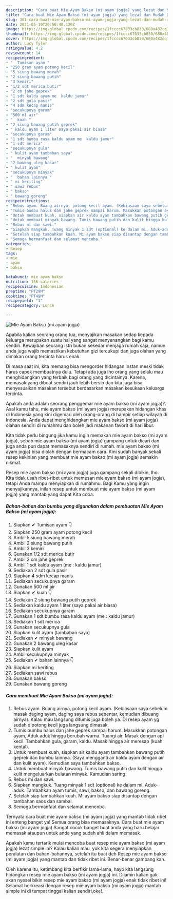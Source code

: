 ```yaml
---
description: "Cara buat Mie Ayam Bakso (mi ayam jogja) yang lezat dan Mudah Dibuat"
title: "Cara buat Mie Ayam Bakso (mi ayam jogja) yang lezat dan Mudah Dibuat"
slug: 301-cara-buat-mie-ayam-bakso-mi-ayam-jogja-yang-lezat-dan-mudah-dibuat
date: 2021-05-10T20:50:40.129Z
image: https://img-global.cpcdn.com/recipes/1fcccc67033cb830/680x482cq70/mie-ayam-bakso-mi-ayam-jogja-foto-resep-utama.jpg
thumbnail: https://img-global.cpcdn.com/recipes/1fcccc67033cb830/680x482cq70/mie-ayam-bakso-mi-ayam-jogja-foto-resep-utama.jpg
cover: https://img-global.cpcdn.com/recipes/1fcccc67033cb830/680x482cq70/mie-ayam-bakso-mi-ayam-jogja-foto-resep-utama.jpg
author: Lucy Tyler
ratingvalue: 4.2
reviewcount: 14
recipeingredient:
- "  Tumisan ayam "
- "250 gram ayam potong kecil"
- "5 siung bawang merah"
- "2 siung bawang putih"
- "3 kemiri"
- "1/2 sdt merica butir"
- "2 cm jahe geprek"
- "1 sdt kaldu ayam me  kaldu jamur"
- "2 sdt gula pasir"
- "4 sdm kecap manis"
- "secukupnya garam"
- "500 ml air"
- "  kuah "
- "2 siung bawang putih geprek"
- " kaldu ayam 1 liter saya pakai air biasa"
- "secukupnya garam"
- "1 sdt bumbu rasa kaldu ayam me  kaldu jamur"
- "1 sdt merica"
- "secukupnya gula"
- " kulit ayam tambahan saya"
- "  minyak bawang"
- "2 bawang uleg kasar"
- " kulit ayam"
- "secukupnya minyak"
- "  bahan lainnya "
- " mi keriting"
- " sawi rebus"
- " bakso"
- " bawang goreng"
recipeinstructions:
- "Rebus ayam. Buang airnya, potong kecil ayam. (Kebiasaan saya sebelum masak daging ayam, daging saya rebus sebentar, kemudian dibuang airnya). Kalau mau langsung ditumis juga boleh ya. Di resep ayam yg sudah dipotong kecil juga langsung dimasak."
- "Tumis bumbu halus dan jahe geprek sampai harum. Masukkan potongan ayam, Aduk aduk hingga berubah warna. Tuangi air. Masak dengan api kecil. Tambahkan gula, garam, kaldu. Masak hingga air meresap (kuah kental)."
- "Untuk membuat kuah, siapkan air kaldu ayam tambahkan bawang putih geprek dan bumbu lainnya. (Saya mengganti air kaldu ayam dengan air dan kulit ayam). Kemudian saya tambahkan bakso."
- "Untuk membuat minyak bawang. Tumis bawang putih dan kulit hingga kulit mengeluarkan bulatan minyak. Kamudian saring."
- "Rebus mi dan sawi."
- "Siapkan mangkuk. Tuang minyak 1 sdt (optional) ke dalam mi. Aduk-aduk. Tambahkan ayam tumis, sawi, bakso, dan bawang goreng."
- "Setelah siap tambahkan kuah. Mi ayam bakso siap disantap dengan tambahan saos dan sambal."
- "Semoga bermanfaat dan selamat mencoba."
categories:
- Resep
tags:
- mie
- ayam
- bakso

katakunci: mie ayam bakso 
nutrition: 156 calories
recipecuisine: Indonesian
preptime: "PT29M"
cooktime: "PT49M"
recipeyield: "1"
recipecategory: Lunch

---
```



![Mie Ayam Bakso (mi ayam jogja)](https://img-global.cpcdn.com/recipes/1fcccc67033cb830/680x482cq70/mie-ayam-bakso-mi-ayam-jogja-foto-resep-utama.jpg)

Apabila kalian seorang orang tua, menyajikan masakan sedap kepada keluarga merupakan suatu hal yang sangat menyenangkan bagi kamu sendiri. Kewajiban seorang istri bukan sekedar menjaga rumah saja, namun anda juga wajib memastikan kebutuhan gizi tercukupi dan juga olahan yang dimakan orang tercinta harus enak.

Di masa  saat ini, kita memang bisa mengorder hidangan instan meski tidak harus capek membuatnya dulu. Tetapi ada juga lho orang yang selalu mau menghidangkan yang terbaik bagi orang yang dicintainya. Karena, memasak yang dibuat sendiri jauh lebih bersih dan kita juga bisa menyesuaikan masakan tersebut berdasarkan masakan kesukaan keluarga tercinta. 



Apakah anda adalah seorang penggemar mie ayam bakso (mi ayam jogja)?. Asal kamu tahu, mie ayam bakso (mi ayam jogja) merupakan hidangan khas di Indonesia yang kini digemari oleh orang-orang di hampir setiap wilayah di Indonesia. Anda dapat menghidangkan mie ayam bakso (mi ayam jogja) olahan sendiri di rumahmu dan boleh jadi makanan favorit di hari libur.

Kita tidak perlu bingung jika kamu ingin memakan mie ayam bakso (mi ayam jogja), sebab mie ayam bakso (mi ayam jogja) gampang untuk dicari dan juga anda pun dapat memasaknya sendiri di rumah. mie ayam bakso (mi ayam jogja) bisa diolah dengan bermacam cara. Kini sudah banyak sekali resep kekinian yang membuat mie ayam bakso (mi ayam jogja) semakin nikmat.

Resep mie ayam bakso (mi ayam jogja) juga gampang sekali dibikin, lho. Kita tidak usah ribet-ribet untuk memesan mie ayam bakso (mi ayam jogja), tetapi Anda mampu menyiapkan di rumahmu. Bagi Kamu yang ingin menyajikannya, inilah resep untuk membuat mie ayam bakso (mi ayam jogja) yang mantab yang dapat Kita coba.

<!--inarticleads1-->

##### Bahan-bahan dan bumbu yang digunakan dalam pembuatan Mie Ayam Bakso (mi ayam jogja):

1. Siapkan  ✔ Tumisan ayam 👇
1. Siapkan 250 gram ayam potong kecil
1. Ambil 5 siung bawang merah
1. Ambil 2 siung bawang putih
1. Ambil 3 kemiri
1. Gunakan 1/2 sdt merica butir
1. Ambil 2 cm jahe geprek
1. Ambil 1 sdt kaldu ayam (me : kaldu jamur)
1. Sediakan 2 sdt gula pasir
1. Siapkan 4 sdm kecap manis
1. Sediakan secukupnya garam
1. Gunakan 500 ml air
1. Siapkan  ✔ kuah 👇
1. Sediakan 2 siung bawang putih geprek
1. Sediakan  kaldu ayam 1 liter (saya pakai air biasa)
1. Sediakan secukupnya garam
1. Gunakan 1 sdt bumbu rasa kaldu ayam (me : kaldu jamur)
1. Sediakan 1 sdt merica
1. Gunakan secukupnya gula
1. Siapkan  kulit ayam (tambahan saya)
1. Sediakan  ✔ minyak bawang
1. Gunakan 2 bawang uleg kasar
1. Siapkan  kulit ayam
1. Ambil secukupnya minyak
1. Sediakan  ✔ bahan lainnya 👇
1. Siapkan  mi keriting
1. Sediakan  sawi rebus
1. Gunakan  bakso
1. Gunakan  bawang goreng




<!--inarticleads2-->

##### Cara membuat Mie Ayam Bakso (mi ayam jogja):

1. Rebus ayam. Buang airnya, potong kecil ayam. (Kebiasaan saya sebelum masak daging ayam, daging saya rebus sebentar, kemudian dibuang airnya). Kalau mau langsung ditumis juga boleh ya. Di resep ayam yg sudah dipotong kecil juga langsung dimasak.
1. Tumis bumbu halus dan jahe geprek sampai harum. Masukkan potongan ayam, Aduk aduk hingga berubah warna. Tuangi air. Masak dengan api kecil. Tambahkan gula, garam, kaldu. Masak hingga air meresap (kuah kental).
1. Untuk membuat kuah, siapkan air kaldu ayam tambahkan bawang putih geprek dan bumbu lainnya. (Saya mengganti air kaldu ayam dengan air dan kulit ayam). Kemudian saya tambahkan bakso.
1. Untuk membuat minyak bawang. Tumis bawang putih dan kulit hingga kulit mengeluarkan bulatan minyak. Kamudian saring.
1. Rebus mi dan sawi.
1. Siapkan mangkuk. Tuang minyak 1 sdt (optional) ke dalam mi. Aduk-aduk. Tambahkan ayam tumis, sawi, bakso, dan bawang goreng.
1. Setelah siap tambahkan kuah. Mi ayam bakso siap disantap dengan tambahan saos dan sambal.
1. Semoga bermanfaat dan selamat mencoba.




Ternyata cara buat mie ayam bakso (mi ayam jogja) yang mantab tidak ribet ini enteng banget ya! Semua orang bisa memasaknya. Cara buat mie ayam bakso (mi ayam jogja) Sangat cocok banget buat anda yang baru belajar memasak ataupun untuk anda yang sudah ahli dalam memasak.

Apakah kamu tertarik mulai mencoba buat resep mie ayam bakso (mi ayam jogja) lezat simple ini? Kalau kalian mau, yuk kita segera menyiapkan peralatan dan bahan-bahannya, setelah itu buat deh Resep mie ayam bakso (mi ayam jogja) yang mantab dan tidak ribet ini. Benar-benar gampang kan. 

Oleh karena itu, ketimbang kita berfikir lama-lama, hayo kita langsung hidangkan resep mie ayam bakso (mi ayam jogja) ini. Dijamin kalian gak akan nyesel bikin resep mie ayam bakso (mi ayam jogja) enak tidak ribet ini! Selamat berkreasi dengan resep mie ayam bakso (mi ayam jogja) mantab simple ini di tempat tinggal kalian sendiri,oke!.

